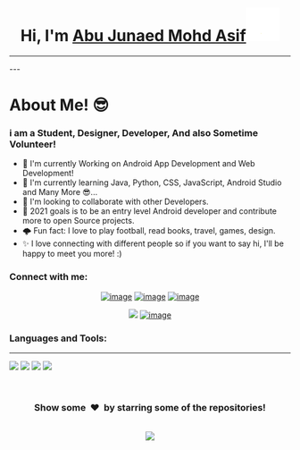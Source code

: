###

<!--<p align="center">
  <img src="https://miro.medium.com/max/2048/1*OohqW5DGh9CQS4hLY5FXzA.png" height="230"/>
</p> -->
<h1 align="center">Hi, I'm <a href="https://github.com/junaedasif">Abu Junaed Mohd Asif<a><img src="https://github.com/Kathryn-Jie/Kathryn-Jie/blob/main/wave.gif" width="60px"/></h1>
<hr>
---
<Br>

<h1>About Me! 😎</h1>

### i am a Student, Designer, Developer, And also Sometime Volunteer!
- 🔭  I'm currently Working on Android App Development and Web Development!
- 🌱  I'm currently learning Java, Python, CSS, JavaScript, Android Studio and Many More 😎...
- 🗻  I'm looking to collaborate with other Developers.
- 📘  2021 goals is to be an entry level Android developer and contribute more to open Source projects.
- 🌩️  Fun fact: I love to play football, read books, travel, games, design.
- ✨  I love connecting with different people so if you want to say hi, I'll be happy to meet you more! :)


  
  
### Connect with me:


<div align="center">

[![image ](https://img.shields.io/badge/LinkedIn-0077B5?style=for-the-badge&logo=linkedin&logoColor=white)](https://www.linkedin.com/in/junaedasif/)
[![image](https://img.shields.io/badge/Facebook-1877F2?style=for-the-badge&logo=facebook&logoColor=white)](https://www.facebook.com/junaedasif/)
[![image](https://img.shields.io/badge/Gmail-D14836?style=for-the-badge&logo=gmail&logoColor=white)](mailto:junaedasif@gmail.com)
<br>

![](https://komarev.com/ghpvc/?username=junaedasif&color=brightgreen&label=PROFILE+VIEWS)
[![image](https://img.shields.io/github/followers/junaedasif?style=social)](https://github.com/junaedasif?tab=followers)
</div>


### Languages and Tools:







---

 <img src="https://img.shields.io/badge/Java%20-%23E00033.svg?&style=for-the-badge&logo=java&logoColor=white">   <img src="https://img.shields.io/badge/c++%20-%2300599C.svg?&style=for-the-badge&logo=c%2B%2B&logoColor=white">    <img src="https://img.shields.io/badge/git%20-%23F05032.svg?&style=for-the-badge&logo=git&logoColor=white"/>   <img src="http://img.shields.io/badge/-VS%20Code-000000?style=for-the-badge&logo=Visual-studio-code&logoColor=blue">             
  
 
  <br>
  
<div align="center">
<h3 align="center">Show some &nbsp;❤️&nbsp; by starring some of the repositories!</h3>

  <br>
<img src="https://media.giphy.com/media/jpVnC65DmYeyRL4LHS/giphy.gif" width="20%">


